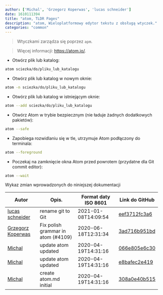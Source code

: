 ```yaml
---
author: ['Michal', 'Grzegorz Koperwas', 'lucas schneider']
date: 1610111394
title: "atom, TLDR Pages"
description: "atom, Wieloplatformowy edytor tekstu z obsługą wtyczek."
categories: "common"
---
```

> Wtyczkami zarządza się poprzez `apm`.

> Więcej informacji: <https://atom.io/>.

- Otwórz plik lub katalog:

```bash
atom sciezka/do/pliku_lub_katalogu
```

- Otwórz plik lub katalog w nowym oknie:

```bash
atom -n sciezka/do/pliku_lub_katalogu
```

- Otwórz plik lub katalog w istniejącym oknie:

```bash
atom --add sciezka/do/pliku_lub_katalogu
```

- Otwórz Atom w trybie bezpiecznym (nie ładuje żadnych dodatkowych pakietów):

```bash
atom --safe
```

- Zapobiega rozwidlaniu się w tle, utrzymuje Atom podłączony do terminala:

```bash
atom --foreground
```

- Poczekaj na zamknięcie okna Atom przed powrotem (przydatne dla Git commit editor):

```bash
atom --wait
```
Wykaz zmian wprowadzonych do niniejszej dokumentacji


Autor | Opis. | Format daty ISO 8601 | Link do GitHub
------|-----|-----|-----
[lucas schneider](mailto:casdpa@gmail.com) | rename git to Git | 2021-01-08T14:09:54 | [eef3712fc3a6](https://github.com/tldr-pages/tldr/commit/eef3712fc3a6a3774384b2e4ed934583c8349d75)
[Grzegorz Koperwas](mailto:grzes869@gmail.com) | Fix polish grammar in atom (#4109) | 2020-06-18T12:31:34 | [3ad716b951bd](https://github.com/tldr-pages/tldr/commit/3ad716b951bdfa39d50364d3b0b55e56fdaa66dd)
[Michal](mailto:mich.biesiada@gmail.com) | update atom updated | 2020-04-19T14:31:16 | [066e805e6c30](https://github.com/tldr-pages/tldr/commit/066e805e6c3032e56598dc343bebc1a69c92c3a9)
[Michal](mailto:mich.biesiada@gmail.com) | update atom updated | 2020-04-19T14:31:16 | [e8bafec2e419](https://github.com/tldr-pages/tldr/commit/e8bafec2e4198b58755b0fb7f7079bb32b49c038)
[Michal](mailto:mich.biesiada@gmail.com) | create atom.md initial | 2020-04-19T14:31:16 | [308a0e40b515](https://github.com/tldr-pages/tldr/commit/308a0e40b51539601d677e73278b32e4d1fb860f)

